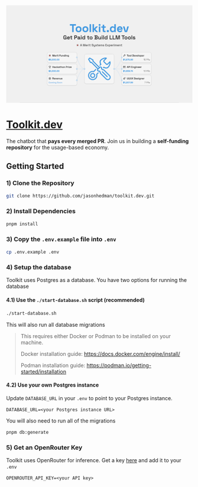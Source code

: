 ![Banner Image](/banner.png)

# [Toolkit.dev](https://toolkit.dev)

The chatbot that **pays every merged PR**. Join us in building a **self-funding repository** for the usage-based economy.

## Getting Started

### 1) Clone the Repository

```bash
git clone https://github.com/jasonhedman/toolkit.dev.git
```

### 2) Install Dependencies

```bash
pnpm install
```

### 3) Copy the `.env.example` file into `.env`

```bash
cp .env.example .env
```

### 4) Setup the database

Toolkit uses Postgres as a database. You have two options for running the database

#### 4.1) Use the `./start-database.sh` script (recommended)

```bash
./start-database.sh
```

This will also run all database migrations

> This requires either Docker or Podman to be installed on your machine.
>
> Docker installation guide: https://docs.docker.com/engine/install/
>
> Podman installation guide: https://podman.io/getting-started/installation

#### 4.2) Use your own Postgres instance

Update `DATABASE_URL` in your `.env` to point to your Postgres instance.

```
DATABASE_URL=<your Postgres instance URL>
```

You will also need to run all of the migrations

```bash
pnpm db:generate
```

### 5) Get an OpenRouter Key

Toolkit uses OpenRouter for inference. Get a key [here](https://openrouter.ai/settings/keys) and add it to your `.env`

```
OPENROUTER_API_KEY=<your API key>
```

